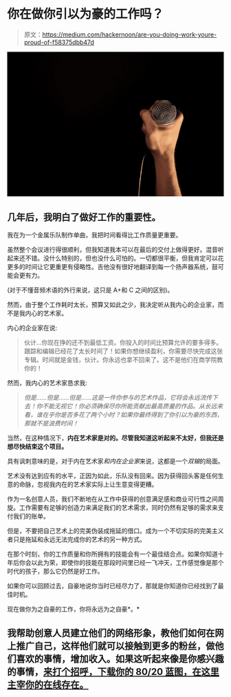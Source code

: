 # 你在做你引以为豪的工作吗？

> 原文：<https://medium.com/hackernoon/are-you-doing-work-youre-proud-of-f58375dbb47d>

![](img/f93b33539ab7698d7bd299f5609937d5.png)

## 几年后，我明白了做好工作的重要性。

我在为一个金属乐队制作单曲，我把时间看得比工作质量更重要。

虽然整个会议进行得很顺利，但我知道我本可以在最后的交付上做得更好。混音听起来还不错。没什么特别的，但也没什么可怕的。一切都很平衡，但我肯定可以花更多的时间让它更重更有侵略性。吉他没有很好地翻译到每一个扬声器系统，鼓可能会更有力。

(对于不懂音频术语的外行来说，这只是 A+和 C 之间的区别)。

然而，由于整个工作耗时太长，预算又如此之少，我决定听从我内心的企业家，而不是我内心的艺术家。

内心的企业家在说:

> 伙计…你现在挣的还不到最低工资。你投入的时间比预算允许的要多得多。跟踪和编辑已经花了太长时间了！如果你想继续盈利，你需要尽快完成这张专辑。时间就是金钱，伙计。你永远也拿不回来了。这不是他们在商学院教你的！

然而，我内心的艺术家恳求我:

> *但是……但是……但是……这是一件你参与的艺术作品，它将会永远流传下去！你不能无视它！你必须确保尽你所能贡献出最高质量的作品。从长远来看，谁在乎你是否多花了两个小时？如果你最终得到了你引以为豪的东西，那就不是浪费时间！*

当然，在这种情况下，**内在艺术家是对的。尽管我知道这听起来不太好，但我还是想尽快结束这个项目。**

具有讽刺意味的是，对于内在艺术家*和内在企业家*来说，这都是一个*双输*的局面。

艺术没有达到应有的水平，正因为如此，乐队没有回来。因为获得回头客是任何生意的命脉，忽视我内在的艺术家实际上让生意变得更糟。

作为一名创意人员，我们不断地在从工作中获得的创意满足感和商业可行性之间周旋。工作需要有足够的创造力来满足我们的艺术需求，同时仍然有足够的需求来支付我们的账单。

但是，不要把自己艺术上的完美伪装成拖延的借口。成为一个不切实际的完美主义者只是拖延和永远无法完成你的艺术的另一种方式。

在那个时刻，你的工作质量和你所拥有的技能会有一个最佳结合点。如果你知道十年后你会以此为荣，即使你的技能在那段时间里已经一飞冲天，工作感觉像是那个时代的孩子，那么它仍然是好工作。

如果你可以回顾过去，自豪地说你当时已经尽力了，那就是你知道你已经找到了最佳时机。

现在做你为之自豪的工作，你将永远为之自豪*。*

## 我帮助创意人员建立他们的网络形象，教他们如何在网上推广自己，这样他们就可以接触到更多的粉丝，做他们喜欢的事情，增加收入。如果这听起来像是你感兴趣的事情，[来打个招呼，下载你的 80/20 蓝图，在这里主宰你的在线存在。](https://audioissues.lpages.co/bbenediktsson-sign-up/)